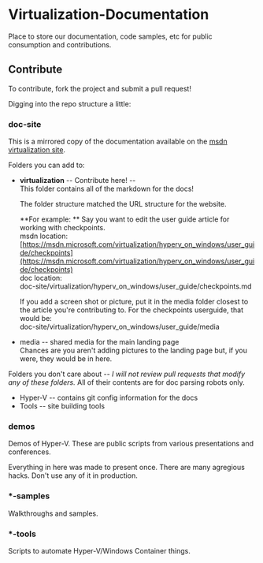 # Virtualization-Documentation
Place to store our documentation, code samples, etc for public consumption and contributions.

## Contribute
To contribute, fork the project and submit a pull request!

Digging into the repo structure a little:

### doc-site
This is a mirrored copy of the documentation available on the [msdn virtualization site](https://msdn.microsoft.com/virtualization).

Folders you can add to:
* **virtualization** -- Contribute here! --  
This folder contains all of the markdown for the docs!

  The folder structure matched the URL structure for the website.
  
  **For example: **  Say you want to edit the user guide article for working with checkpoints.  
  msdn location: [https://msdn.microsoft.com/virtualization/hyperv_on_windows/user_guide/checkpoints](https://msdn.microsoft.com/virtualization/hyperv_on_windows/user_guide/checkpoints)  
  doc location:  
  doc-site/virtualization/hyperv_on_windows/user_guide/checkpoints.md
  
  If you add a screen shot or picture, put it in the media folder closest to the article you're contributing to.  For the checkpoints userguide, that would be:  
  doc-site/virtualization/hyperv_on_windows/user_guide/media
   
* media -- shared media for the main landing page  
Chances are you aren't adding pictures to the landing page but, if you were, they would be in here.

Folders you don't care about -- _I will not review pull requests that modify any of these folders._  All of their contents are for doc parsing robots only.
* Hyper-V -- contains git config information for the docs
* Tools -- site building tools


### demos
Demos of Hyper-V.  These are public scripts from various presentations and conferences.

Everything in here was made to present once.  There are many agregious hacks.  Don't use any of it in production.

### *-samples
Walkthroughs and samples.

### *-tools
Scripts to automate Hyper-V/Windows Container things.

